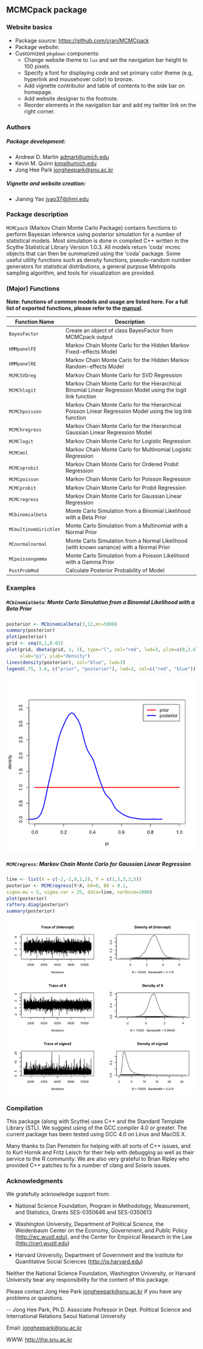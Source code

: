 
## MCMCpack package

### Website basics

- Package source: https://github.com/cran/MCMCpack
- Package website: 
- Customized `pkgdown` components:
  - Change website theme to `lux` and set the navigation bar height to 100 pixels.
  - Specify a font for displaying code and set primary color theme (e.g, hyperlink and mousehover color) to bronze.
  - Add vignette contributor and table of contents to the side bar on homepage.
  - Add website designer to the footnote.
  - Reorder elements in the navigation bar and add my twitter link on the right corner.

### Authors

##### Package development:
- Andrew D. Martin <admart@umich.edu>
- Kevin M. Quinn <kmq@umich.edu>
- Jong Hee Park <jongheepark@snu.ac.kr>

##### Vignette and website creation:
- Jianing Yao <jyao37@jhmi.edu>

### Package description

`MCMCpack` (Markov Chain Monte Carlo Package) contains functions to perform Bayesian inference using posterior simulation for a number of statistical models. Most simulation is done in compiled C++ written in the Scythe Statistical Library Version 1.0.3. All models return 'coda' mcmc objects that can then be summarized using the 'coda' package. Some useful utility functions such as density functions, pseudo-random number generators for statistical distributions, a general purpose Metropolis sampling algorithm, and tools for visualization are provided.

### (Major) Functions
**Note: functions of common models and usage are listed here. For a full list of exported functions, please refer to the [manual](https://cran.r-project.org/web/packages/MCMCpack/MCMCpack.pdf).**

| Function Name               | Description                                                               |
|-----------------------------|---------------------------------------------------------------------------|
| `BayesFactor`               | Create an object of class BayesFactor from MCMCpack output                |
| `HMMpanelFE`                | Markov Chain Monte Carlo for the Hidden Markov Fixed-effects Model        |
| `HMMpanelRE`                | Markov Chain Monte Carlo for the Hidden Markov Random-effects Model       |
| `MCMCSVDreg`                | Markov Chain Monte Carlo for SVD Regression                                |
| `MCMChlogit`                | Markov Chain Monte Carlo for the Hierarchical Binomial Linear Regression Model using the logit link function |
| `MCMChpoisson`              | Markov Chain Monte Carlo for the Hierarchical Poisson Linear Regression Model using the log link function |
| `MCMChregress`              | Markov Chain Monte Carlo for the Hierarchical Gaussian Linear Regression Model |
| `MCMClogit`                 | Markov Chain Monte Carlo for Logistic Regression                           |
| `MCMCmnl`                   | Markov Chain Monte Carlo for Multinomial Logistic Regression               |
| `MCMCoprobit`               | Markov Chain Monte Carlo for Ordered Probit Regression                     |
| `MCMCpoisson`               | Markov Chain Monte Carlo for Poisson Regression                            |
| `MCMCprobit`                | Markov Chain Monte Carlo for Probit Regression                             |
| `MCMCregress`               | Markov Chain Monte Carlo for Gaussian Linear Regression                    |
| `MCbinomialbeta`            | Monte Carlo Simulation from a Binomial Likelihood with a Beta Prior       |
| `MCmultinomdirichlet`       | Monte Carlo Simulation from a Multinomial with a Normal Prior             |
| `MCnormalnormal`            | Monte Carlo Simulation from a Normal Likelihood (with known variance) with a Normal Prior |
| `MCpoissongamma`            | Monte Carlo Simulation from a Poisson Likelihood with a Gamma Prior       |
| `PostProbMod`               | Calculate Posterior Probability of Model                                  |


### Examples
##### `MCbinomialbeta`: Monte Carlo Simulation from a Binomial Likelihood with a Beta Prior

```r
posterior <- MCbinomialbeta(3,12,mc=5000)
summary(posterior)
plot(posterior)
grid <- seq(0,1,0.01)
plot(grid, dbeta(grid, 1, 1), type="l", col="red", lwd=3, ylim=c(0,3.6),
     xlab="pi", ylab="density")
lines(density(posterior), col="blue", lwd=3)
legend(.75, 3.6, c("prior", "posterior"), lwd=3, col=c("red", "blue"))
```

![](man/figures/example1.png)


##### `MCMCregress`: Markov Chain Monte Carlo for Gaussian Linear Regression

```r
line <- list(X = c(-2,-1,0,1,2), Y = c(1,3,3,3,5))
posterior <- MCMCregress(Y~X, b0=0, B0 = 0.1,
sigma.mu = 5, sigma.var = 25, data=line, verbose=1000)
plot(posterior)
raftery.diag(posterior)
summary(posterior)
```

![](man/figures/example2.png)

### Compilation

This package (along with Scythe) uses C++ and the Standard Template Library (STL).  We suggest using of the GCC compiler 4.0 or greater.  The current package has been tested using GCC 4.0 on Linux and MacOS X. 

Many thanks to Dan Pemstein for helping with all sorts of C++ issues, and to Kurt Hornik and Fritz Leisch for their help with debugging as well as their service to the R community.  We are also very grateful to Brian Ripley who provided C++ patches to fix a number of clang and Solaris issues. 

### Acknowledgments

We gratefully acknowledge support from:

* National Science Foundation, Program in Methodology, Measurement, and Statistics, Grants SES-0350646 and SES-0350613

* Washington University, Department of Political Science, the Weidenbaum Center on the Economy, Government, and Public Policy (http://wc.wustl.edu), and the Center for Empirical Research in the Law (http://cerl.wustl.edu)

* Harvard University, Department of Government and the Institute for Quantitative Social Sciences (http://iq.harvard.edu)

Neither the National Science Foundation, Washington University, or Harvard University bear any responsibility for the content of this package.

Please contact Jong Hee Park <jongheepark@snu.ac.kr> if you have any problems or questions.

--
Jong Hee Park, Ph.D.
Associate Professor in Dept. Political Science and International Relations
Seoul National University

Email: jongheepark@snu.ac.kr

WWW: http://jhp.snu.ac.kr

